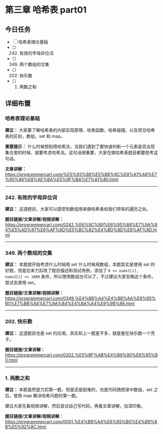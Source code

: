 # 第三章 哈希表 part01

## 今日任务

- [ ] 哈希表理论基础
- [ ] 242. 有效的字母异位词
- [ ] 349. 两个数组的交集
- [ ] 202. 快乐数
- [ ] 1. 两数之和

## 详细布置

### 哈希表理论基础

**建议：** 大家要了解哈希表的内部实现原理，哈希函数，哈希碰撞，以及常见哈希表的区别，数组，set 和 map。

**重要提示：** 什么时候想到用哈希法，当我们遇到了要快速判断一个元素是否出现集合里的时候，就要考虑哈希法。这句话很重要，大家在做哈希表题目都要思考这句话。

**文章讲解：** https://programmercarl.com/%E5%93%88%E5%B8%8C%E8%A1%A8%E7%90%86%E8%AE%BA%E5%9F%BA%E7%A1%80.html

---

### 242. 有效的字母异位词

**建议：** 这道题目，大家可以感受到数组用来做哈希表给我们带来的遍历之处。

**题目链接/文章讲解/视频讲解：** https://programmercarl.com/0242.%E6%9C%89%E6%95%88%E7%9A%84%E5%AD%97%E6%AF%8D%E5%BC%82%E4%BD%8D%E8%AF%8D.html

---

### 349. 两个数组的交集

**建议：** 本题就开始考虑什么时候用 set 什么时候用数组，本题其实是使用 set 的好题，但是后来力扣改了题目描述和测试用例，添加了 `0 <= nums1[i], nums2[i] <= 1000` 条件，所以使用数组也可以了，不过建议大家忽略这个条件。尝试去使用 set。

**题目链接/文章讲解/视频讲解：** https://programmercarl.com/0349.%E4%B8%A4%E4%B8%AA%E6%95%B0%E7%BB%84%E7%9A%84%E4%BA%A4%E9%9B%86.html

---

### 202. 快乐数

**建议：** 这道题目也是 set 的应用，其实和上一题差不多，就是套在快乐数一个壳子。

**题目链接/文章讲解：** https://programmercarl.com/0202.%E5%BF%AB%E4%B9%90%E6%95%B0.html

---

### 1. 两数之和

**建议：** 本题虽然是力扣第一题，但是还是挺难的，也是代码随想录中数组，set 之后，使用 map 解决哈希问题的第一题。

建议大家先看视频讲解，然后尝试自己写代码，再看文章讲解，加深印象。

**题目链接/文章讲解/视频讲解：** https://programmercarl.com/0001.%E4%B8%A4%E6%95%B0%E4%B9%8B%E5%92%8C.html 



